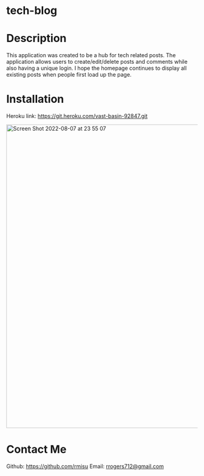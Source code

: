# tech-blog

# Description
This application was created to be a hub for tech related posts. The application allows users to create/edit/delete posts and comments while also having a unique login. I hope the homepage continues to display all existing posts when people first load up the page.

# Installation 

Heroku link: https://git.heroku.com/vast-basin-92847.git

<img width="799" alt="Screen Shot 2022-08-07 at 23 55 07" src="https://user-images.githubusercontent.com/104178580/183342168-32b697e3-8488-4391-8b67-89b37b28d15d.png">


# Contact Me 
Github: https://github.com/rmisu
Email: rrogers712@gmail.com
